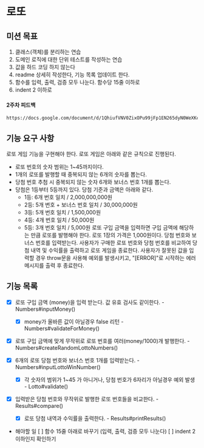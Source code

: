 # 로또

## 미션 목표
1. 클래스(객체)를 분리하는 연습
2. 도메인 로직에 대한 단위 테스트를 작성하는 연습
3. 값을 하드 코딩 하지 않는다
4. readme 상세히 작성한다, 기능 목록 업데이트 한다.
5. 함수를 입력, 출력, 검증 모두 나눈다. 함수당 15줄 이하로
6. indent 2 이하로

#### 2주차 피드백
```
https://docs.google.com/document/d/1QhiufVNV0ZixOPu99jFp1EN265dyN0WeXKcvtFNQ5nQ/edit#heading=h.dw22idnvgko3
```

## 기능 요구 사항

로또 게임 기능을 구현해야 한다. 로또 게임은 아래와 같은 규칙으로 진행된다.

- 로또 번호의 숫자 범위는 1~45까지이다.
- 1개의 로또를 발행할 때 중복되지 않는 6개의 숫자를 뽑는다.
- 당첨 번호 추첨 시 중복되지 않는 숫자 6개와 보너스 번호 1개를 뽑는다.
- 당첨은 1등부터 5등까지 있다. 당첨 기준과 금액은 아래와 같다.
    - 1등: 6개 번호 일치 / 2,000,000,000원
    - 2등: 5개 번호 + 보너스 번호 일치 / 30,000,000원
    - 3등: 5개 번호 일치 / 1,500,000원
    - 4등: 4개 번호 일치 / 50,000원
    - 5등: 3개 번호 일치 / 5,000원
로또 구입 금액을 입력하면 구입 금액에 해당하는 만큼 로또를 발행해야 한다.
로또 1장의 가격은 1,000원이다.
당첨 번호와 보너스 번호를 입력받는다.
사용자가 구매한 로또 번호와 당첨 번호를 비교하여 당첨 내역 및 수익률을 출력하고 로또 게임을 종료한다.
사용자가 잘못된 값을 입력할 경우 throw문을 사용해 예외를 발생시키고, "[ERROR]"로 시작하는 에러 메시지를 출력 후 종료한다.

## 기능 목록

- [x] 로또 구입 금액 (money)을 입력 받는다. 값 유효 검사도 같이한다. - Numbers#inputMoney()
   - [x] money가 올바른 값이 아닐경우 false 리턴 - Numbers#validateForMoney()

- [x] 로또 구입 금액에 맞게 무작위로 로또 번호를 여러(money/1000)개 발행한다. - Numbers#createRandomLottoNumbers()

- [X] 6개의 로또 당첨 번호와 보너스 번호 1개를 입력받는다. - Numbers#inputLottoWinNumber()
   - [X] 각 숫자의 범위가 1~45 가 아니거나, 당첨 번호가 6자리가 아닐경우 예외 발생 - Lotto#validate()

- [X] 입력받은 당첨 번호와 무작위로 발행한 로또 번호들을 비교한다. - Results#compare()
   - [X] 로또 당첨 내역과 수익률을 출력한다. - Results#printResults()

- 해야할 일
   [ ] 함수 15줄 아래로 바꾸기 (입력, 출력, 검증 모두 나눈다)
   [ ] indent 2 이하인지 확인하기